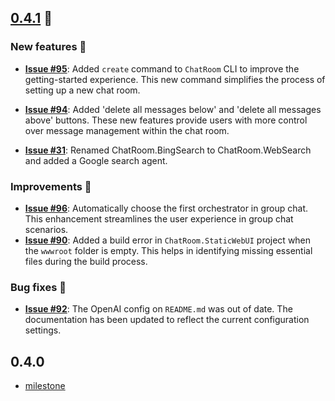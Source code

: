 ## [0.4.1](https://github.com/LittleLittleCloud/Agent-ChatRoom/milestone/6) 🎉
### New features 🌟
- **[Issue #95](https://github.com/LittleLittleCloud/Agent-ChatRoom/issues/95)**: Added `create` command to `ChatRoom` CLI to improve the getting-started experience. This new command simplifies the process of setting up a new chat room.
- **[Issue #94](https://github.com/LittleLittleCloud/Agent-ChatRoom/issues/94)**: Added 'delete all messages below' and 'delete all messages above' buttons. These new features provide users with more control over message management within the chat room.

- **[Issue #31](https://github.com/LittleLittleCloud/Agent-ChatRoom/issues/31)**: Renamed ChatRoom.BingSearch to ChatRoom.WebSearch and added a Google search agent.

### Improvements 🚀
- **[Issue #96](https://github.com/LittleLittleCloud/Agent-ChatRoom/issues/96)**: Automatically choose the first orchestrator in group chat. This enhancement streamlines the user experience in group chat scenarios.
- **[Issue #90](https://github.com/LittleLittleCloud/Agent-ChatRoom/issues/90)**: Added a build error in `ChatRoom.StaticWebUI` project when the `wwwroot` folder is empty. This helps in identifying missing essential files during the build process.

### Bug fixes 🐛
- **[Issue #92](https://github.com/LittleLittleCloud/Agent-ChatRoom/issues/92)**: The OpenAI config on `README.md` was out of date. The documentation has been updated to reflect the current configuration settings.

## 0.4.0
- [milestone](https://github.com/LittleLittleCloud/Agent-ChatRoom/milestone/5)
